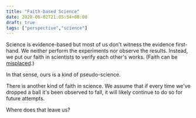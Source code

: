 ```yaml
---
title: "Faith-based Science"
date: 2020-06-02T21:05:54+08:00
draft: true
tags: ["perspective","science"]
---
```

Science is evidence-based but most of us don't witness the evidence first-hand. We neither perform the experiments nor observe the results. 
Instead, we put our faith in scientists to verify each other's works. (Faith can be [misplaced](https://en.wikipedia.org/wiki/Replication_crisis).)

In that sense, ours is a kind of pseudo-science.

There is another kind of faith in science. We assume that if every time we've dropped a ball it's been observed to fall, it will likely continue to do so for future attempts.

Where does that leave us?
